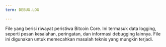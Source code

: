 ```yaml
---
term: DEBUG.LOG

---
```

File yang berisi riwayat peristiwa Bitcoin Core. Ini termasuk data logging, seperti pesan kesalahan, peringatan, dan informasi debugging lainnya. File ini digunakan untuk memecahkan masalah teknis yang mungkin terjadi.